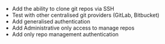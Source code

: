 * Add the ability to clone git repos via SSH
* Test with other centralised git providers (GitLab, Bitbucket)
* Add generalised authentication
* Add Administrative only access to manage repos
* Add only repo management authentication
